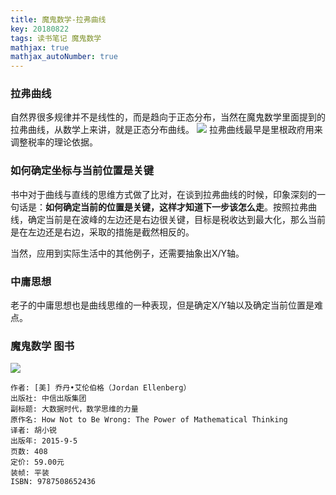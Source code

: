 ```yaml
---
title: 魔鬼数学-拉弗曲线
key: 20180822
tags: 读书笔记 魔鬼数学
mathjax: true
mathjax_autoNumber: true
---
```


### 拉弗曲线
自然界很多规律并不是线性的，而是趋向于正态分布，当然在魔鬼数学里面提到的拉弗曲线，从数学上来讲，就是正态分布曲线。
![](https://baike.baidu.com/pic/%E6%8B%89%E5%BC%97%E6%9B%B2%E7%BA%BF/2527248/0/1899a23e425995be828b1396?fr=lemma&ct=single)
拉弗曲线最早是里根政府用来调整税率的理论依据。
<!--more-->

### 如何确定坐标与当前位置是关键
书中对于曲线与直线的思维方式做了比对，在谈到拉弗曲线的时候，印象深刻的一句话是：**如何确定当前的位置是关键，这样才知道下一步该怎么走**。按照拉弗曲线，确定当前是在波峰的左边还是右边很关键，目标是税收达到最大化，那么当前是在左边还是右边，采取的措施是截然相反的。

当然，应用到实际生活中的其他例子，还需要抽象出X/Y轴。

### 中庸思想
老子的中庸思想也是曲线思维的一种表现，但是确定X/Y轴以及确定当前位置是难点。

### 魔鬼数学 图书
![](https://img3.doubanio.com/view/subject/l/public/s28278582.jpg)
```
作者: [美] 乔丹•艾伦伯格（Jordan Ellenberg） 
出版社: 中信出版集团
副标题: 大数据时代，数学思维的力量
原作名: How Not to Be Wrong: The Power of Mathematical Thinking
译者: 胡小锐 
出版年: 2015-9-5
页数: 408
定价: 59.00元
装帧: 平装
ISBN: 9787508652436
```